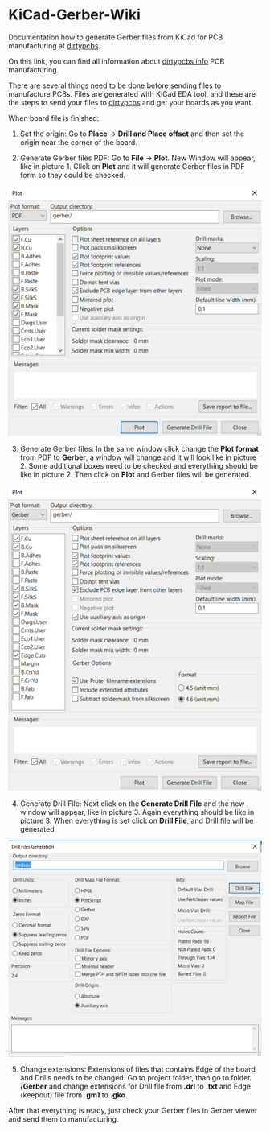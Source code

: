 # KiCad-Gerber-Wiki
Documentation how to generate Gerber files from KiCad for PCB manufacturing at [dirtypcbs][DIRTY_PCB_LINK]. 

On this link, you can find all information about [dirtypcbs info][DIRTY_PCB_ABOUT_LINK] PCB manufacturing. 

There are several things need to be done before sending files to manufacture PCBs. Files are generated with KiCad EDA tool, and these are the steps to send your files to [dirtypcbs][DIRTY_PCB_LINK] and get your boards as you want.

When board file is finished:

1. Set the origin: Go to **Place** -> **Drill and Place offset** and then set the origin near the corner of the board.

2. Generate Gerber files PDF: Go to **File** -> **Plot**. New Window will appear, like in picture 1. Click on **Plot** and it will generate Gerber files in PDF form so they could be checked. 

![Picture 1][pic1]

3. Generate Gerber files: In the same window click change the **Plot format** from PDF to **Gerber**, a window will change and it will look like in picture 2. Some additional boxes need to be checked and everything should be like in picture 2. Then click on **Plot** and Gerber files will be generated.

![Picture 2][pic2]

4. Generate Drill File: Next click on the **Generate Drill File** and the new window will appear, like in picture 3. Again everything should be like in picture 3. When everything is set click on **Drill File**, and Drill file will be generated. 

![Picture 3][pic3]

5. Change extensions: Extensions of files that contains Edge of the board and Drills needs to be changed. Go to project folder, than go to folder **/Gerber** and change extensions for Drill file from **.drl** to **.txt** and Edge (keepout) file from **.gm1** to **.gko**.


After that everything is ready, just check your Gerber files in Gerber viewer and send them to manufacturing.




[//]: # (These are reference links used in the body)
[DIRTY_PCB_LINK]:<http://dirtypcbs.com/>
[DIRTY_PCB_ABOUT_LINK]:<http://dirtypcbs.com/about.php>
[pic1]: https://raw.githubusercontent.com/VojislavM/KiCad-Gerber-Wiki/master/pictures/plot_pdf.png
[pic2]: https://raw.githubusercontent.com/VojislavM/KiCad-Gerber-Wiki/master/pictures/plot_gerber.png
[pic3]: https://raw.githubusercontent.com/VojislavM/KiCad-Gerber-Wiki/master/pictures/drill_files.png
